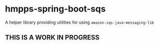 # hmpps-spring-boot-sqs
A helper library providing utilities for using `amazon-sqs-java-messaging-lib`

## THIS IS A WORK IN PROGRESS 